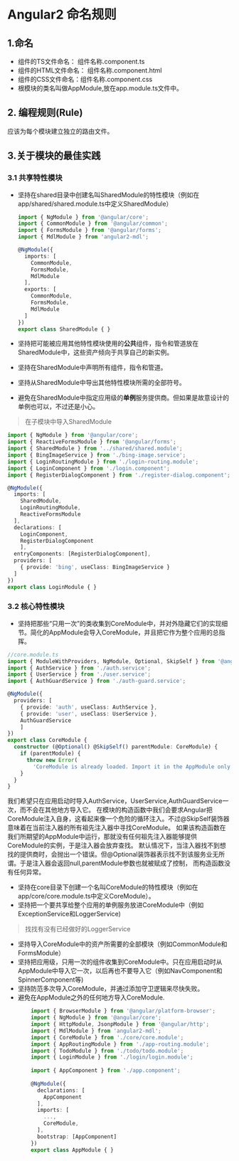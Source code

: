 # Angular2 命名规则

## 1.命名

* 组件的TS文件命名： 组件名称.component.ts
* 组件的HTML文件命名： 组件名称.component.html
* 组件的CSS文件命名：组件名称.component.css
* 根模块的类名叫做AppModule,放在app.module.ts文件中。

## 2. 编程规则(Rule)
应该为每个模块建立独立的路由文件。

## 3.关于模块的最佳实践
### 3.1 共享特性模块
* 坚持在shared目录中创建名叫SharedModule的特性模块（例如在app/shared/shared.module.ts中定义SharedModule）  

    ```typescript
    import { NgModule } from '@angular/core';
    import { CommonModule } from '@angular/common';
    import { FormsModule } from '@angular/forms';
    import { MdlModule } from 'angular2-mdl';
    
    @NgModule({
      imports: [
        CommonModule,
        FormsModule,
        MdlModule
      ],
      exports: [
        CommonModule,
        FormsModule,
        MdlModule
      ]
    })
    export class SharedModule { }
    ```
* 坚持把可能被应用其他特性模块使用的**公共**组件，指令和管道放在SharedModule中，这些资产倾向于共享自己的新实例。
* 坚持在SharedModule中声明所有组件，指令和管道。
* 坚持从SharedModule中导出其他特性模块所需的全部符号。
* 避免在SharedModule中指定应用级的**单例**服务提供商。但如果是故意设计的单例也可以，不过还是小心。
> 在子模块中导入SharedModule  

```typescript
import { NgModule } from '@angular/core';
import { ReactiveFormsModule } from '@angular/forms';
import { SharedModule } from '../shared/shared.module';
import { BingImageService } from './bing-image.service';
import { LoginRoutingModule } from './login-routing.module';
import { LoginComponent } from './login.component';
import { RegisterDialogComponent } from './register-dialog.component';

@NgModule({
  imports: [
    SharedModule,
    LoginRoutingModule,
    ReactiveFormsModule
  ],
  declarations: [
    LoginComponent,
    RegisterDialogComponent
    ],
  entryComponents: [RegisterDialogComponent],
  providers: [
    { provide: 'bing', useClass: BingImageService }
  ]
})
export class LoginModule { }


```

### 3.2 核心特性模块
* 坚持把那些“只用一次”的类收集到CoreModule中，并对外隐藏它们的实现细节。简化的AppModule会导入CoreModule，并且把它作为整个应用的总指挥。
```typescript
//core.module.ts
import { ModuleWithProviders, NgModule, Optional, SkipSelf } from '@angular/core';
import { AuthService } from './auth.service';
import { UserService } from './user.service';
import { AuthGuardService } from './auth-guard.service';

@NgModule({
  providers: [
    { provide: 'auth', useClass: AuthService },
    { provide: 'user', useClass: UserService },
    AuthGuardService
    ]
})
export class CoreModule {
  constructor (@Optional() @SkipSelf() parentModule: CoreModule) {
    if (parentModule) {
      throw new Error(
        'CoreModule is already loaded. Import it in the AppModule only');
    }
  }
}
```
 我们希望只在应用启动时导入AuthService，UserService,AuthGuardService一次，而不会在其他地方导入它。
 在模块的构造函数中我们会要求Angular把CoreModule注入自身，这看起来像一个危险的循环注入。不过@SkipSelf装饰器意味着在当前注入器的所有祖先注入器中寻找CoreModule。
 如果该构造函数在我们所期望的AppModule中运行，那就没有任何祖先注入器能够提供CoreModule的实例，于是注入器会放弃查找。
 默认情况下，当注入器找不到想找的提供商时，会抛出一个错误。但@Optional装饰器表示找不到该服务业无所谓。于是注入器会返回null,parentModule参数也就被赋成了控制，
 而构造函数没有任何异常。
 
 
* 坚持在core目录下创建一个名叫CoreModule的特性模块（例如在app/core/core.module.ts中定义CoreModule）。
* 坚持把一个要共享给整个应用的单例服务放进CoreModule中（例如ExceptionService和LoggerService)
> 找找有没有已经做好的LoggerService
* 坚持导入CoreModule中的资产所需要的全部模块（例如CommonModule和FormsModule）
* 坚持把应用级，只用一次的组件收集到CoreModule中。只在应用启动时从AppModule中导入它一次，以后再也不要导入它（例如NavComponent和SpinnerComponent等)
* 坚持防范多次导入CoreModule，并通过添加守卫逻辑来尽快失败。
* 避免在AppModule之外的任何地方导入CoreModule.
    ```typescript
        import { BrowserModule } from '@angular/platform-browser';
        import { NgModule } from '@angular/core';
        import { HttpModule, JsonpModule } from '@angular/http';
        import { MdlModule } from 'angular2-mdl';
        import { CoreModule } from './core/core.module';
        import { AppRoutingModule } from './app-routing.module';
        import { TodoModule } from './todo/todo.module';
        import { LoginModule } from './login/login.module';
        
        import { AppComponent } from './app.component';
        
        @NgModule({
          declarations: [
            AppComponent
          ],
          imports: [
            ...,
            CoreModule,
          ],
          bootstrap: [AppComponent]
        })
        export class AppModule { }

    ```